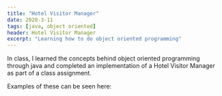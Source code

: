 ```yaml
---
title: "Hotel Visitor Manager"
date: 2020-3-11
tags: [java, object oriented]
header: Hotel Visitor Manager
excerpt: "Learning how to do object oriented programming"
---
```

In class, I learned the concepts behind object oriented programming through java
and completed an implementation of a Hotel Visitor Manager as part of a class
assignment.

Examples of these can be seen here:
